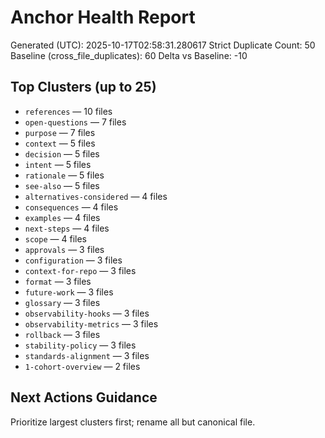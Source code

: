 # Anchor Health Report

Generated (UTC): 2025-10-17T02:58:31.280617
Strict Duplicate Count: 50
Baseline (cross_file_duplicates): 60
Delta vs Baseline: -10

## Top Clusters (up to 25)
- `references` — 10 files
- `open-questions` — 7 files
- `purpose` — 7 files
- `context` — 5 files
- `decision` — 5 files
- `intent` — 5 files
- `rationale` — 5 files
- `see-also` — 5 files
- `alternatives-considered` — 4 files
- `consequences` — 4 files
- `examples` — 4 files
- `next-steps` — 4 files
- `scope` — 4 files
- `approvals` — 3 files
- `configuration` — 3 files
- `context-for-repo` — 3 files
- `format` — 3 files
- `future-work` — 3 files
- `glossary` — 3 files
- `observability-hooks` — 3 files
- `observability-metrics` — 3 files
- `rollback` — 3 files
- `stability-policy` — 3 files
- `standards-alignment` — 3 files
- `1-cohort-overview` — 2 files

## Next Actions Guidance
Prioritize largest clusters first; rename all but canonical file.
